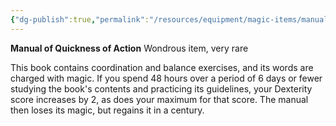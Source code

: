 ```yaml
---
{"dg-publish":true,"permalink":"/resources/equipment/magic-items/manual-of-quickness-of-action/","title":"Manual of Quickness of Action"}
---
```


**Manual of Quickness of Action**
Wondrous item, very rare

This book contains coordination and balance exercises, and its words are charged with magic. If you spend 48 hours over a period of 6 days or fewer studying the book's contents and practicing its guidelines, your Dexterity score increases by 2, as does your maximum for that score. The manual then loses its magic, but regains it in a century.